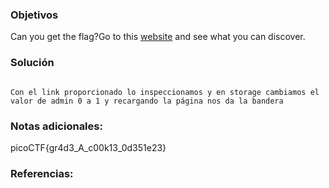 ### Objetivos 
Can you get the flag?Go to this [website](http://saturn.picoctf.net:63041/) and see what you can discover.
### Solución 

```

Con el link proporcionado lo inspeccionamos y en storage cambiamos el valor de admin 0 a 1 y recargando la página nos da la bandera

```

### Notas adicionales:

picoCTF{gr4d3_A_c00k13_0d351e23}
### Referencias: